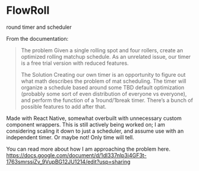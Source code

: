 # FlowRoll
round timer and scheduler


From the documentation: 


>The problem
>Given a single rolling spot and four rollers, create an optimized rolling matchup schedule.  As an unrelated issue, our timer is a free trial version with reduced features.  
>
>The Solution
>Creating our own timer is an opportunity to figure out what math describes the problem of mat scheduling.  The timer will organize a schedule based around some TBD default optimization (probably some sort of even distribution of everyone vs everyone), and perform the function of a 1round/1break timer.  There’s a bunch of possible features to add after that.  



Made with React Native, somewhat overbuilt with unnecessary custom component wrappers.
This is still actively being worked on; I am considering scaling it down to just a scheduler, and assume use with an independent timer.  Or maybe not!  Only time will tell.

You can read more about how I am approaching the problem here.
https://docs.google.com/document/d/1dI337nlp3i4GF3t-1763smrssiZv_9VupBG12JU1214/edit?usp=sharing
